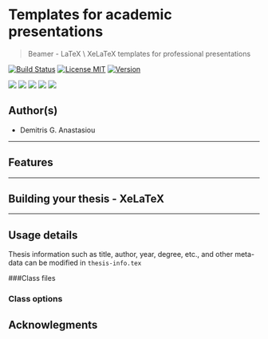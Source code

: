 Templates for academic presentations
======================

> Beamer - LaTeX \ XeLaTeX templates for professional presentations

[![Build Status](https://api.travis-ci.org/demanasta/pres-templates.svg)](https://travis-ci.org/demanasta/pres-templates)
[![License MIT](http://img.shields.io/badge/license-MIT-brightgreen.svg)](LICENCE)
[![Version](http://img.shields.io/badge/version-v1.0_beta2-brightgreen.svg)](https://github.com/demanasta/pres-templates/releases/latest)

[![](https://img.shields.io/github/stars/demanasta/pres-templates.svg)](https://github.com/demanasta/pres-templates/stargazers)
[![](https://img.shields.io/github/forks/demanasta/pres-templates.svg)](https://github.com/demanasta/pres-templates/network)
[![](https://img.shields.io/github/tag/demanasta/pres-templates.svg)](https://github.com/demanasta/pres-templates/tags)
[![](https://img.shields.io/github/release/demanasta/pres-templates.svg)](https://github.com/demanasta/pres-templates/releases/latest)
[![](https://img.shields.io/github/issues/demanasta/pres-templates.svg)](https://github.com/demanasta/pres-templates/issues)


## Author(s)
*   Demitris G. Anastasiou	

--------------------------------------------------------------------------------
## Features

--------------------------------------------------------------------------------

## Building your thesis - XeLaTeX

-------------------------------------------------------------------------------

## Usage details

Thesis information such as title, author, year, degree, etc., and other meta-data can be modified in `thesis-info.tex`

###Class files

### Class options




## Acknowlegments